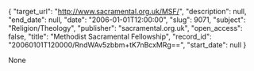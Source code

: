 {
  "target_url": "http://www.sacramental.org.uk/MSF/", 
  "description": null, 
  "end_date": null, 
  "date": "2006-01-01T12:00:00", 
  "slug": 9071, 
  "subject": "Religion/Theology", 
  "publisher": "sacramental.org.uk", 
  "open_access": false, 
  "title": "Methodist Sacramental Fellowship", 
  "record_id": "20060101T120000/RndWAv5zbbm+tK7nBcxMRg==", 
  "start_date": null
}

None
